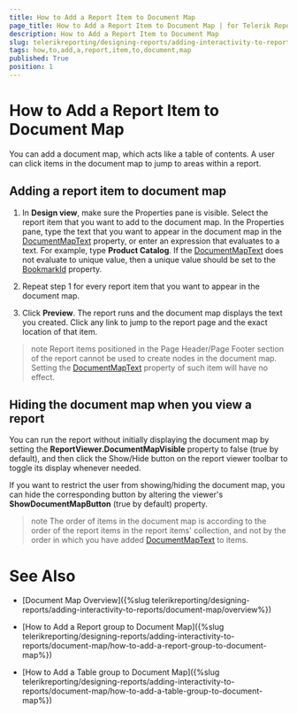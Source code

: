 ```yaml
---
title: How to Add a Report Item to Document Map
page_title: How to Add a Report Item to Document Map | for Telerik Reporting Documentation
description: How to Add a Report Item to Document Map
slug: telerikreporting/designing-reports/adding-interactivity-to-reports/document-map/how-to-add-a-report-item-to-document-map
tags: how,to,add,a,report,item,to,document,map
published: True
position: 1
---
```


# How to Add a Report Item to Document Map

You can add a document map, which acts like a table of contents. A user can click items in the document map to jump to areas within a report.

## Adding a report item to document map

1. In __Design view__, make sure the Properties pane is visible. Select the report item that you want to add to the document map. In the Properties
	pane, type the text that you want to appear in the document map in the [DocumentMapText](/reporting/api/Telerik.Reporting.ReportItemBase#Telerik_Reporting_ReportItemBase_DocumentMapText) property, or enter 
	an expression that evaluates to a text. For example, type __Product Catalog__. If the [DocumentMapText](/reporting/api/Telerik.Reporting.ReportItemBase#Telerik_Reporting_ReportItemBase_DocumentMapText) does not evaluate to
    unique value, then a unique value should be set to the [BookmarkId](/reporting/api/Telerik.Reporting.ReportItemBase#Telerik_Reporting_ReportItemBase_BookmarkId) property.

1. Repeat step 1 for every report item that you want to appear in the document map.

1. Click __Preview__. The report runs and the document map displays the text you created. Click any link to jump to the report page and the exact location of that item. 		

>note Report items positioned in the Page Header/Page Footer section of the report cannot be used to create nodes in the document map. Setting the [DocumentMapText](/reporting/api/Telerik.Reporting.ReportItemBase#Telerik_Reporting_ReportItemBase_DocumentMapText) property of such item will have no effect.           


## Hiding the document map when you view a report

You can run the report without initially displaying the document map by setting the __ReportViewer.DocumentMapVisible__ property to false (true by default), and then click the Show/Hide button on the report viewer toolbar to toggle its display whenever needed. 		

If you want to restrict the user from showing/hiding the document map, you can hide the corresponding button by altering the viewer's __ShowDocumentMapButton__ (true by default) property.

>note The order of items in the document map is according to the order of the report items in the report items' collection, and not by the order in which you have added [DocumentMapText](/reporting/api/Telerik.Reporting.ReportItemBase#Telerik_Reporting_ReportItemBase_DocumentMapText) to items.


# See Also

 * [Document Map Overview]({%slug telerikreporting/designing-reports/adding-interactivity-to-reports/document-map/overview%})
 
 * [How to Add a Report group to Document Map]({%slug telerikreporting/designing-reports/adding-interactivity-to-reports/document-map/how-to-add-a-report-group-to-document-map%}) 

 * [How to Add a Table group to Document Map]({%slug telerikreporting/designing-reports/adding-interactivity-to-reports/document-map/how-to-add-a-table-group-to-document-map%}) 
